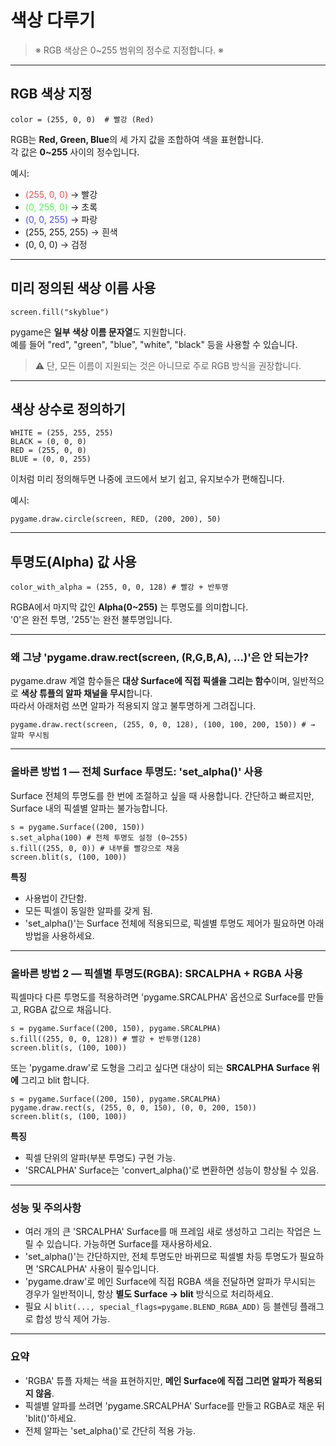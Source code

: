 # **색상 다루기**

> <span class="caution">※ RGB 색상은 0~255 범위의 정수로 지정합니다. ※</span>

---

## <span class="title">RGB 색상 지정</span>

<pre><code><span class="v">color</span> = <span class="pg">(</span><span class="n">255</span>, <span class="n">0</span>, <span class="n">0</span><span class="pg">)</span>  <span class="c"># 빨강 (Red)</span></code></pre>

RGB는 **Red, Green, Blue**의 세 가지 값을 조합하여 색을 표현합니다.  
각 값은 **0~255** 사이의 정수입니다.  

예시:

* <span style="color:#ff4d4d;">(255, 0, 0)</span> → 빨강
* <span style="color:#4dff4d;">(0, 255, 0)</span> → 초록
* <span style="color:#4d4dff;">(0, 0, 255)</span> → 파랑
* (255, 255, 255) → 흰색
* (0, 0, 0) → 검정

---

## <span class="title">미리 정의된 색상 이름 사용</span>

<pre><code><span class="v">screen</span>.<span class="f">fill</span><span class="pf">(</span><span class="s">"skyblue"</span><span class="pf">)</span></code></pre>

pygame은 **일부 색상 이름 문자열**도 지원합니다.  
예를 들어 "red", "green", "blue", "white", "black" 등을 사용할 수 있습니다.  

> ⚠️ 단, 모든 이름이 지원되는 것은 아니므로 주로 RGB 방식을 권장합니다.

---

## <span class="title">색상 상수로 정의하기</span>

<pre><code><span class="vb">WHITE</span> = <span class="pf">(</span><span class="n">255</span>, <span class="n">255</span>, <span class="n">255</span><span class="pf">)</span>
<span class="vb">BLACK</span> = <span class="pf">(</span><span class="n">0</span>, <span class="n">0</span>, <span class="n">0</span><span class="pf">)</span>
<span class="vb">RED</span> = <span class="pf">(</span><span class="n">255</span>, <span class="n">0</span>, <span class="n">0</span><span class="pf">)</span>
<span class="vb">BLUE</span> = <span class="pf">(</span><span class="n">0</span>, <span class="n">0</span>, <span class="n">255</span><span class="pf">)</span></code></pre>

이처럼 미리 정의해두면 나중에 코드에서 보기 쉽고, 유지보수가 편해집니다.  

예시:
<pre><code><span class="l">pygame</span>.<span class="l">draw</span>.<span class="f">circle</span><span class="pf">(</span><span class="v">screen</span>, <span class="vb">RED</span>, <span class="pg">(</span><span class="n">200</span>, <span class="n">200</span><span class="pg">)</span>, <span class="n">50</span><span class="pf">)</span></code></pre>

---

## <span class="title">투명도(Alpha) 값 사용</span>

<pre><code><span class="v">color_with_alpha</span> = <span class="pf">(</span><span class="n">255</span>, <span class="n">0</span>, <span class="n">0</span>, <span class="n">128</span><span class="pf">)</span> <span class="c"># 빨강 + 반투명</span></code></pre>

RGBA에서 마지막 값인 **Alpha(0~255)** 는 투명도를 의미합니다.  
'0'은 완전 투명, '255'는 완전 불투명입니다.  

---

### 왜 그냥 'pygame.draw.rect(screen, (R,G,B,A), ...)'은 안 되는가?
pygame.draw 계열 함수들은 **대상 Surface에 직접 픽셀을 그리는 함수**이며, 일반적으로 **색상 튜플의 알파 채널을 무시**합니다.  
따라서 아래처럼 쓰면 알파가 적용되지 않고 불투명하게 그려집니다.  

<pre><code><span class="l">pygame</span>.<span class="l">draw</span>.<span class="f">rect</span><span class="pf">(</span><span class="v">screen</span>, <span class="pg">(</span><span class="n">255</span>, <span class="n">0</span>, <span class="n">0</span>, <span class="n">128</span><span class="pg">)</span>, <span class="pg">(</span><span class="n">100</span>, <span class="n">100</span>, <span class="n">200</span>, <span class="n">150</span><span class="pg">)</span><span class="pf">)</span> <span class="c"># → 알파 무시됨</span></code></pre>

---

### 올바른 방법 1 — **전체 Surface 투명도**: 'set_alpha()' 사용  
Surface 전체의 투명도를 한 번에 조절하고 싶을 때 사용합니다. 간단하고 빠르지만, Surface 내의 픽셀별 알파는 불가능합니다.

<pre><code><span class="v">s</span> = <span class="l">pygame</span>.<span class="l">Surface</span><span class="pf">(</span><span class="pg">(</span><span class="n">200</span>, <span class="n">150</span><span class="pg">)</span><span class="pf">)</span>
<span class="v">s</span>.<span class="f">set_alpha</span><span class="pf">(</span><span class="n">100</span><span class="pf">)</span> <span class="c"># 전체 투명도 설정 (0~255)</span>
<span class="v">s</span>.<span class="f">fill</span><span class="pf">(</span><span class="pg">(</span><span class="n">255</span>, <span class="n">0</span>, <span class="n">0</span><span class="pg">)</span><span class="pf">)</span> <span class="c"># 내부를 빨강으로 채움</span>
<span class="v">screen</span>.<span class="f">blit</span><span class="pf">(</span><span class="v">s</span>, <span class="pg">(</span><span class="n">100</span>, <span class="n">100</span><span class="pg">)</span><span class="pf">)</span></code></pre>

**특징**

* 사용법이 간단함.
* 모든 픽셀이 동일한 알파를 갖게 됨.
* 'set_alpha()'는 Surface 전체에 적용되므로, 픽셀별 투명도 제어가 필요하면 아래 방법을 사용하세요.

---

### 올바른 방법 2 — **픽셀별 투명도(RGBA)**: SRCALPHA + RGBA 사용

픽셀마다 다른 투명도를 적용하려면 'pygame.SRCALPHA' 옵션으로 Surface를 만들고, RGBA 값으로 채웁니다.  

<pre><code><span class="v">s</span> = <span class="l">pygame</span>.<span class="l">Surface</span><span class="pf">((</span><span class="n">200</span>, <span class="n">150</span><span class="pf">)</span>, <span class="l">pygame</span>.<span class="v">SRCALPHA</span><span class="pf">)</span>
<span class="v">s</span>.<span class="f">fill</span><span class="pf">(</span><span class="pg">(</span><span class="n">255</span>, <span class="n">0</span>, <span class="n">0</span>, <span class="n">128</span><span class="pg">)</span><span class="pf">)</span> <span class="c"># 빨강 + 반투명(128)</span>
<span class="v">screen</span>.<span class="f">blit</span><span class="pf">(</span><span class="v">s</span>, <span class="pg">(</span><span class="n">100</span>, <span class="n">100</span><span class="pg">)</span><span class="pf">)</span></code></pre>

또는 'pygame.draw'로 도형을 그리고 싶다면 대상이 되는 **SRCALPHA Surface 위에** 그리고 blit 합니다.  

<pre><code><span class="v">s</span> = <span class="l">pygame</span>.<span class="l">Surface</span><span class="pf">((</span><span class="n">200</span>, <span class="n">150</span><span class="pf">)</span>, <span class="l">pygame</span>.<span class="v">SRCALPHA</span><span class="pf">)</span>
<span class="l">pygame</span>.<span class="l">draw</span>.<span class="f">rect</span><span class="pf">(</span><span class="v">s</span>, <span class="pg">(</span><span class="n">255</span>, <span class="n">0</span>, <span class="n">0</span>, <span class="n">150</span><span class="pg">),</span> <span class="pg">(</span><span class="n">0</span>, <span class="n">0</span>, <span class="n">200</span>, <span class="n">150</span><span class="pg">)</span><span class="pf">)</span>
<span class="v">screen</span>.<span class="f">blit</span><span class="pf">(</span><span class="v">s</span>, <span class="pg">(</span><span class="n">100</span>, <span class="n">100</span><span class="pg">)</span><span class="pf">)</span></code></pre>

**특징**

* 픽셀 단위의 알파(부분 투명도) 구현 가능.  
* 'SRCALPHA' Surface는 'convert_alpha()'로 변환하면 성능이 향상될 수 있음.  

---

### 성능 및 주의사항

* 여러 개의 큰 'SRCALPHA' Surface를 매 프레임 새로 생성하고 그리는 작업은 느릴 수 있습니다. 가능하면 Surface를 재사용하세요.  
* 'set_alpha()'는 간단하지만, 전체 투명도만 바뀌므로 픽셀별 차등 투명도가 필요하면 'SRCALPHA' 사용이 필수입니다.  
* 'pygame.draw'로 메인 Surface에 직접 RGBA 색을 전달하면 알파가 무시되는 경우가 일반적이니, 항상 **별도 Surface → blit** 방식으로 처리하세요.
* 필요 시 `blit(..., special_flags=pygame.BLEND_RGBA_ADD)` 등 블렌딩 플래그로 합성 방식 제어 가능.

---

### 요약

* 'RGBA' 튜플 자체는 색을 표현하지만, **메인 Surface에 직접 그리면 알파가 적용되지 않음**.
* 픽셀별 알파를 쓰려면 'pygame.SRCALPHA' Surface를 만들고 RGBA로 채운 뒤 'blit()'하세요.
* 전체 알파는 'set_alpha()'로 간단히 적용 가능.
